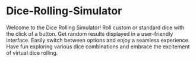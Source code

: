 # Dice-Rolling-Simulator
Welcome to the Dice Rolling Simulator! Roll custom or standard dice with the click of a button. Get random results displayed in a user-friendly interface. Easily switch between options and enjoy a seamless experience. Have fun exploring various dice combinations and embrace the excitement of virtual dice rolling.
